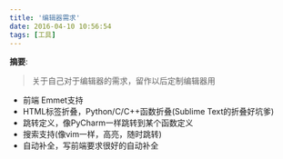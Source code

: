 ```yaml
---
title: '编辑器需求'
date: 2016-04-10 10:56:54
tags: [工具]
---
```


__摘要__:

> 关于自己对于编辑器的需求，留作以后定制编辑器用


<!--more-->

+ 前端 Emmet支持
+ HTML标签折叠，Python/C/C++函数折叠(Sublime Text的折叠好坑爹)
+ 跳转定义，像PyCharm一样跳转到某个函数定义
+ 搜索支持(像vim一样，高亮，随时跳转)
+ 自动补全，写前端要求很好的自动补全
